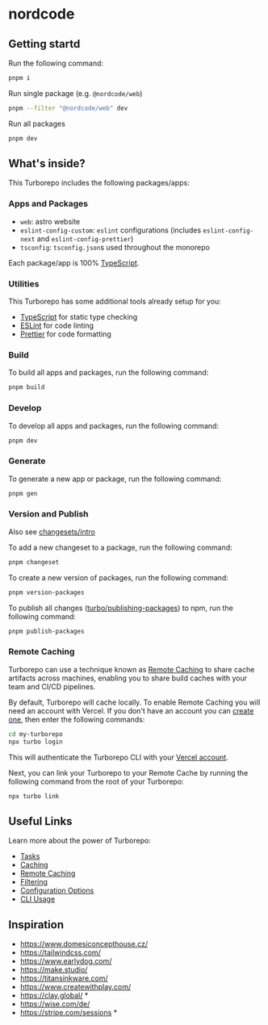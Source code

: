 # nordcode

## Getting startd

Run the following command:

```sh
pnpm i
```

Run single package (e.g. `@nordcode/web`)

```sh
pnpm --filter "@nordcode/web" dev
```

Run all packages

```sh
pnpm dev
```

## What's inside?

This Turborepo includes the following packages/apps:

### Apps and Packages

- `web`: astro website
- `eslint-config-custom`: `eslint` configurations (includes `eslint-config-next` and `eslint-config-prettier`)
- `tsconfig`: `tsconfig.json`s used throughout the monorepo

Each package/app is 100% [TypeScript](https://www.typescriptlang.org/).

### Utilities

This Turborepo has some additional tools already setup for you:

- [TypeScript](https://www.typescriptlang.org/) for static type checking
- [ESLint](https://eslint.org/) for code linting
- [Prettier](https://prettier.io) for code formatting

### Build

To build all apps and packages, run the following command:

```sh
pnpm build
```

### Develop

To develop all apps and packages, run the following command:

```sh
pnpm dev
```

### Generate

To generate a new app or package, run the following command:

```sh
pnpm gen
```

### Version and Publish

Also see [changesets/intro](https://github.com/changesets/changesets/blob/main/docs/intro-to-using-changesets.md)

To add a new changeset to a package, run the following command:

```sh
pnpm changeset
```

To create a new version of packages, run the following command:

```sh
pnpm version-packages
```

To publish all changes ([turbo/publishing-packages](https://turbo.build/repo/docs/handbook/publishing-packages/versioning-and-publishing#using-changesets-with-turborepo)) to npm, run the following command:

```sh
pnpm publish-packages
```

### Remote Caching

Turborepo can use a technique known as [Remote Caching](https://turbo.build/repo/docs/core-concepts/remote-caching) to share cache artifacts across machines, enabling you to share build caches with your team and CI/CD pipelines.

By default, Turborepo will cache locally. To enable Remote Caching you will need an account with Vercel. If you don't have an account you can [create one](https://vercel.com/signup), then enter the following commands:

```sh
cd my-turborepo
npx turbo login
```

This will authenticate the Turborepo CLI with your [Vercel account](https://vercel.com/docs/concepts/personal-accounts/overview).

Next, you can link your Turborepo to your Remote Cache by running the following command from the root of your Turborepo:

```sh
npx turbo link
```

## Useful Links

Learn more about the power of Turborepo:

- [Tasks](https://turbo.build/repo/docs/core-concepts/monorepos/running-tasks)
- [Caching](https://turbo.build/repo/docs/core-concepts/caching)
- [Remote Caching](https://turbo.build/repo/docs/core-concepts/remote-caching)
- [Filtering](https://turbo.build/repo/docs/core-concepts/monorepos/filtering)
- [Configuration Options](https://turbo.build/repo/docs/reference/configuration)
- [CLI Usage](https://turbo.build/repo/docs/reference/command-line-reference)

## Inspiration

- <https://www.domesiconcepthouse.cz/>
- <https://tailwindcss.com/>
- <https://www.earlydog.com/>
- <https://make.studio/>
- <https://titansinkware.com/>
- <https://www.createwithplay.com/>
- <https://clay.global/> *
- <https://wise.com/de/>
- <https://stripe.com/sessions> *
